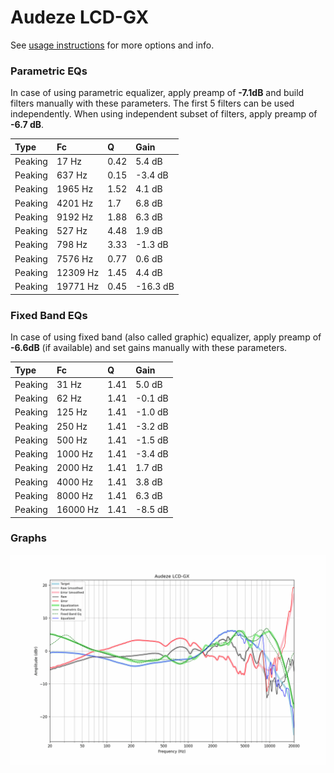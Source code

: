 # Audeze LCD-GX
See [usage instructions](https://github.com/jaakkopasanen/AutoEq#usage) for more options and info.

### Parametric EQs
In case of using parametric equalizer, apply preamp of **-7.1dB** and build filters manually
with these parameters. The first 5 filters can be used independently.
When using independent subset of filters, apply preamp of **-6.7 dB**.

| Type    | Fc       |    Q | Gain     |
|:--------|:---------|:-----|:---------|
| Peaking | 17 Hz    | 0.42 | 5.4 dB   |
| Peaking | 637 Hz   | 0.15 | -3.4 dB  |
| Peaking | 1965 Hz  | 1.52 | 4.1 dB   |
| Peaking | 4201 Hz  | 1.7  | 6.8 dB   |
| Peaking | 9192 Hz  | 1.88 | 6.3 dB   |
| Peaking | 527 Hz   | 4.48 | 1.9 dB   |
| Peaking | 798 Hz   | 3.33 | -1.3 dB  |
| Peaking | 7576 Hz  | 0.77 | 0.6 dB   |
| Peaking | 12309 Hz | 1.45 | 4.4 dB   |
| Peaking | 19771 Hz | 0.45 | -16.3 dB |

### Fixed Band EQs
In case of using fixed band (also called graphic) equalizer, apply preamp of **-6.6dB**
(if available) and set gains manually with these parameters.

| Type    | Fc       |    Q | Gain    |
|:--------|:---------|:-----|:--------|
| Peaking | 31 Hz    | 1.41 | 5.0 dB  |
| Peaking | 62 Hz    | 1.41 | -0.1 dB |
| Peaking | 125 Hz   | 1.41 | -1.0 dB |
| Peaking | 250 Hz   | 1.41 | -3.2 dB |
| Peaking | 500 Hz   | 1.41 | -1.5 dB |
| Peaking | 1000 Hz  | 1.41 | -3.4 dB |
| Peaking | 2000 Hz  | 1.41 | 1.7 dB  |
| Peaking | 4000 Hz  | 1.41 | 3.8 dB  |
| Peaking | 8000 Hz  | 1.41 | 6.3 dB  |
| Peaking | 16000 Hz | 1.41 | -8.5 dB |

### Graphs
![](./Audeze%20LCD-GX.png)